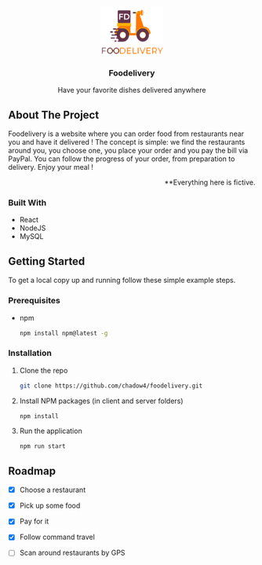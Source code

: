 <!-- PROJECT LOGO -->
<br />
<div align="center">
  <a href="https://i.ibb.co/ScTx2Rh/logo.png">
    <img src="client/src/assets/logo.png" alt="Logo" width="130" height="100">
  </a>

<h3 align="center">Foodelivery</h3>

  <p align="center">
    Have your favorite dishes delivered anywhere 
  </p>
</div>


<!-- ABOUT THE PROJECT -->
## About The Project

Foodelivery is a website where you can order food from restaurants near you and have it delivered ! The concept is simple: we find the restaurants around you, you choose one, you place your order and you pay the bill via PayPal. You can follow the progress of your order, from preparation to delivery. Enjoy your meal !

<p align="right">
    **Everything here is fictive.
  </p>

### Built With

* React
* NodeJS
* MySQL


<!-- GETTING STARTED -->
## Getting Started

To get a local copy up and running follow these simple example steps.

### Prerequisites

* npm <br />
  ```sh
  npm install npm@latest -g
  ```

### Installation

1. Clone the repo
   ```sh
   git clone https://github.com/chadow4/foodelivery.git
   ```
2. Install NPM packages (in client and server folders)
   ```sh
   npm install
   ```
3. Run the application
   ```js
   npm run start
   ```


<!-- ROADMAP -->
## Roadmap

- [x] Choose a restaurant
- [x] Pick up some food
- [x] Pay for it
- [x] Follow command travel
- [ ] Scan around restaurants by GPS

